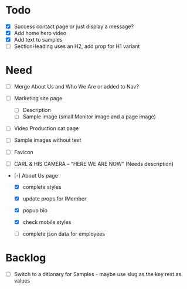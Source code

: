 # Todo
- [x] Success contact page or just display a message?
- [x] Add home hero video
- [x] Add text to samples
- [ ] SectionHeading uses an H2, add prop for H1 variant

# Need
- [ ] Merge About Us and Who We Are or added to Nav?
- [ ] Marketing site page
  - [ ] Description
  - [ ] Sample image (small Monitor image and a page image)
- [ ] Video Production cat page
 - [ ] Sample images without text
 - [ ] Favicon
 - [ ] CARL & HIS CAMERA – “HERE WE ARE NOW” (Needs description)


- [-] About Us page
  - [x] complete styles
  - [x] update props for IMember
  - [x] popup bio
  - [x] check mobile styles
  - [ ] complete json data for employees


# Backlog
- [ ] Switch to a ditionary for Samples - maybe use slug as the key rest as values
